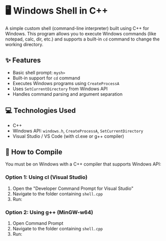 # 🖥️ Windows Shell in C++

A simple custom shell (command-line interpreter) built using C++ for Windows. This program allows you to execute Windows commands (like notepad, calc, dir, etc.) and supports a built-in `cd` command to change the working directory.

## ✨ Features

- Basic shell prompt: `mysh>`
- Built-in support for `cd` command
- Executes Windows programs using `CreateProcessA`
- Uses `SetCurrentDirectory` from Windows API
- Handles command parsing and argument separation

## 💻 Technologies Used

- C++
- Windows API: `windows.h`, `CreateProcessA`, `SetCurrentDirectory`
- Visual Studio / VS Code (with cl.exe or g++ compiler)

## 🧪 How to Compile

You must be on Windows with a C++ compiler that supports Windows API:

### Option 1: Using cl (Visual Studio)

1. Open the "Developer Command Prompt for Visual Studio"
2. Navigate to the folder containing `shell.cpp`
3. Run:


### Option 2: Using g++ (MinGW-w64)

1. Open Command Prompt
2. Navigate to the folder containing `shell.cpp`
3. Run: